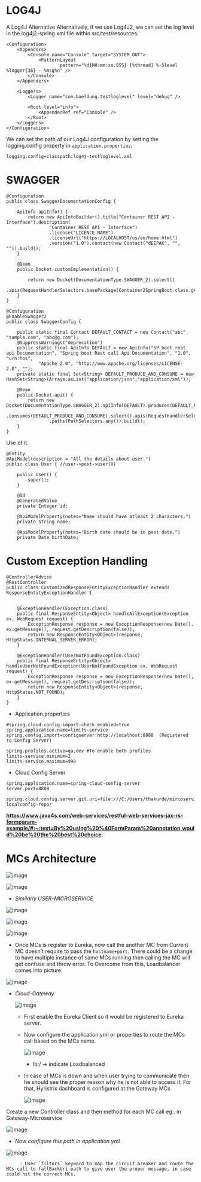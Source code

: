 # LOG4J

A Log4J Alternative
Alternatively, if we use Log4J2, we can set the log level in the log4j2-spring.xml file within src/test/resources:

```
<Configuration>
    <Appenders>
        <Console name="Console" target="SYSTEM_OUT">
            <PatternLayout
                    pattern="%d{HH:mm:ss.SSS} [%thread] %-5level %logger{36} - %msg%n" />
        </Console>
    </Appenders>

    <Loggers>
        <Logger name="com.baeldung.testloglevel" level="debug" />

        <Root level="info">
            <AppenderRef ref="Console" />
        </Root>
    </Loggers>
</Configuration>
```
We can set the path of our Log4J configuration by setting the logging.config property in ``application.properties``:

``logging.config=classpath:log4j-testloglevel.xml``


# SWAGGER

```
@Configuration
public class SwaggerDocumentationConfig {

	ApiInfo apiInfo() {
		return new ApiInfoBuilder().title("Container REST API - Interface").description(
				"Container REST API - Interface")
				.license("LICENCE NAME")
				.licenseUrl("https://LOCALHOST/us/en/home.html")
				.version("1.0").contact(new Contact("dEEPAK", "", "")).build();
	}

	@Bean
	public Docket customImplementation() {
		
		return new Docket(DocumentationType.SWAGGER_2).select()
				.apis(RequestHandlerSelectors.basePackage(Container2SpringBoot.class.getPackage().getName())).build();
	}
}
```

```
@Configuration
@EnableSwagger2
public class SwaggerConfig {

	public static final Contact DEFAULT_CONTACT = new Contact("abc", "sample.com", "abc@g.com");
	@SuppressWarnings("deprecation")
	public static final ApiInfo DEFAULT = new ApiInfo("SP boot rest api Documentation", "Spring boot Rest call Api Documentation", "1.0", "urn:tos",
			"Apache 2.0", "http://www.apache.org/licenses/LICENSE-2.0", "");
	private static final Set<String> DEFAULT_PRODUCE_AND_CONSUME = new HashSet<String>(Arrays.asList("application/json","application/xml"));

	@Bean
	public Docket api() {
		return new Docket(DocumentationType.SWAGGER_2).apiInfo(DEFAULT).produces(DEFAULT_PRODUCE_AND_CONSUME)
				.consumes(DEFAULT_PRODUCE_AND_CONSUME).select().apis(RequestHandlerSelectors.any())
				.paths(PathSelectors.any()).build();
	}
}
```

Use of it.
```
@Entity
@ApiModel(description = "All the details about user.")
public class User { //user->post->user(X)
	
	public User() {
		super();
	}

	@Id
	@GeneratedValue
	private Integer id;
	
	@ApiModelProperty(notes="Name should have atleast 2 characters.")
	private String name;
	
	@ApiModelProperty(notes="Birth date should be in past date.")
	private Date birthDate;
```

# Custom Exception Handling

```
@ControllerAdvice
@RestController
public class CustomizedResponseEntityExceptionHandler extends ResponseEntityExceptionHandler {
	
	
	@ExceptionHandler(Exception.class)
	public final ResponseEntity<Object> handleAllException(Exception ex, WebRequest request) {
		ExceptionResponse response = new ExceptionResponse(new Date(), ex.getMessage(), request.getDescription(false));
		return new ResponseEntity<Object>(response, HttpStatus.INTERNAL_SERVER_ERROR);
	}

	@ExceptionHandler(UserNotFoundException.class)
	public final ResponseEntity<Object> handleUserNotFoundException(UserNotFoundException ex, WebRequest request) {
		ExceptionResponse response = new ExceptionResponse(new Date(), ex.getMessage(), request.getDescription(false));
		return new ResponseEntity<Object>(response, HttpStatus.NOT_FOUND);
	}
}
```

- Application.properties
```
#spring.cloud.config.import-check.enabled=true
spring.application.name=limits-service
spring.config.import=configserver:http://localhost:8888  (Registered to Config Server)

spring.profiles.active=qa,dev #To enable both profiles
limits-service.minimum=2
limits-service.maximum=998
```

-  Cloud Config Server

```
spring.application.name=spring-cloud-config-server
server.port=8888

spring.cloud.config.server.git.uri=file:///C:/Users/thakurde/mircoservices/git-localconfig-repo/ 
```


**https://www.java4s.com/web-services/restful-web-services-jax-rs-formparam-example/#:~:text=By%20using%20%40FormParam%20annotation,would%20be%20the%20best%20choice.**

# MCs Architecture

![image](https://user-images.githubusercontent.com/29571875/137614591-38e1d21e-bbb2-405e-8e01-6c687080d803.png)


![image](https://user-images.githubusercontent.com/29571875/137614856-c806c5e8-cf3e-4ebd-97a3-5e3fb7c994fc.png)

- *Similarly USER-MICROSERVICE*

![image](https://user-images.githubusercontent.com/29571875/137614948-4f2d3a18-35d2-4ca0-b0a0-a34088b733d3.png)


![image](https://user-images.githubusercontent.com/29571875/137615191-d354c1de-9688-4d55-9958-2945a97cf02e.png)


![image](https://user-images.githubusercontent.com/29571875/137615065-02aaaf41-cef5-403b-b7e5-19f9d954ba96.png)
 - Once MCs is register to Eureka, now call the another MC from Current MC doesn't require to pass the `hostname+port`.
   There could be a change to have multiple instance of same MCs running then calling the MC will get confuse and throw error.
   To Overcome from this, Loadbalancer comes into picture.

![image](https://user-images.githubusercontent.com/29571875/137615212-68991624-45ac-4ee2-86fb-c2c56e562709.png)


- *Cloud-Gateway*


   ![image](https://user-images.githubusercontent.com/29571875/137615287-81f81f7c-6a8c-435f-ac0b-7a0d1daf2581.png)

     - First enable the Eureka Client so it would be registered to Eureka server.
     - Now configure the application.yml or properties to route the MCs call based on the MCs name.
     
       ![image](https://user-images.githubusercontent.com/29571875/137615387-c1c47ad5-b0d8-420f-844c-a11b89cddd6f.png)
        - lb:/    -> indicate Loadbalanced
 
  - In case of MCs is down and when user trying to communicate then he should see the proper reason why he is not able to access it.
    For that, Hyristrix dashboard is configured at the Gateway MCs
    
    ![image](https://user-images.githubusercontent.com/29571875/137615648-49bdc2c8-3723-4a06-a4f9-2473db57b29f.png)

Create a new Controller class and then method for each MC call eg.. in Gateway-Microservice

![image](https://user-images.githubusercontent.com/29571875/137615695-c7390432-8a71-40bb-8d54-156676f2a42f.png)

- *Now configure this path in application.yml* 

![image](https://user-images.githubusercontent.com/29571875/137615736-d3687151-39c4-46f9-b6ce-37dbec683087.png)

         - User `filters` keyword to map the circuit breaker and route the MCs call to fallBackUri path to give user the proper message, in case could hit the correct MCs.




